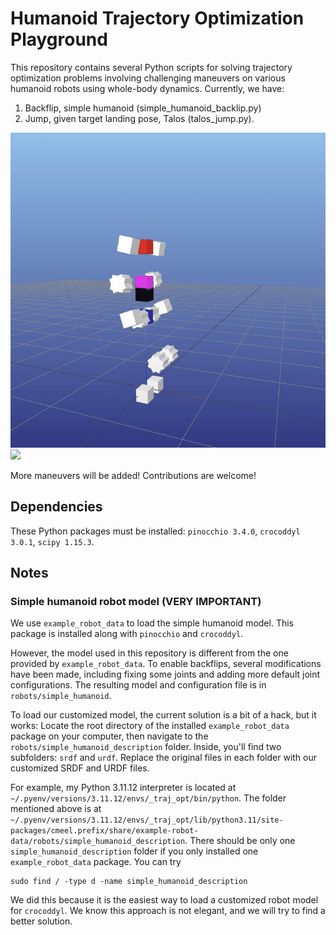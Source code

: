 # Humanoid Trajectory Optimization Playground

This repository contains several Python scripts for solving trajectory optimization problems involving challenging maneuvers on various humanoid robots using whole-body dynamics. Currently, we have:

1. Backflip, simple humanoid (simple_humanoid_backlip.py)
2. Jump, given target landing pose, Talos (talos_jump.py).

![](simple_humanoid_backflip.gif)
![](talos_jump.gif)

More maneuvers will be added! Contributions are welcome!

## Dependencies

These Python packages must be installed: ``pinocchio 3.4.0``, ``crocoddyl 3.0.1``, ``scipy 1.15.3``.

## Notes

### Simple humanoid robot model (VERY IMPORTANT)

We use ``example_robot_data`` to load the simple humanoid model. This package is installed along with ``pinocchio`` and ``crocoddyl``.

However, the model used in this repository is different from the one provided by ``example_robot_data``. To enable backflips, several modifications have been made, including fixing some joints and adding more default joint configurations. The resulting model and configuration file is in ``robots/simple_humanoid``.

To load our customized model, the current solution is a bit of a hack, but it works:
Locate the root directory of the installed ``example_robot_data`` package on your computer, then navigate to the ``robots/simple_humanoid_description`` folder. Inside, you'll find two subfolders: ``srdf`` and ``urdf``. Replace the original files in each folder with our customized SRDF and URDF files.

For example, my Python 3.11.12 interpreter is located at ``~/.pyenv/versions/3.11.12/envs/_traj_opt/bin/python``. The folder mentioned above is at ``~/.pyenv/versions/3.11.12/envs/_traj_opt/lib/python3.11/site-packages/cmeel.prefix/share/example-robot-data/robots/simple_humanoid_description``. There should be only one ``simple_humanoid_description`` folder if you only installed one ``example_robot_data`` package. You can try

```
sudo find / -type d -name simple_humanoid_description
```

We did this because it is the easiest way to load a customized robot model for ``crocoddyl``. We know this approach is not elegant, and we will try to find a better solution.
